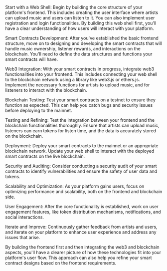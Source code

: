 Start with a Web Shell:
Begin by building the core structure of your platform's frontend. This includes creating the user interface where artists can upload music and users can listen to it. You can also implement user registration and login functionalities. By building this web shell first, you'll have a clear understanding of how users will interact with your platform.

Smart Contracts Development:
After you've established the basic frontend structure, move on to designing and developing the smart contracts that will handle music ownership, listener rewards, and interactions on the blockchain. You'll need to define the data structures and functions your smart contracts will have.

Web3 Integration:
With your smart contracts in progress, integrate web3 functionalities into your frontend. This includes connecting your web shell to the blockchain network using a library like web3.js or ethers.js. Implement the necessary functions for artists to upload music, and for listeners to interact with the blockchain.

Blockchain Testing:
Test your smart contracts on a testnet to ensure they function as expected. This can help you catch bugs and security issues before deploying to the mainnet.

Testing and Refining:
Test the integration between your frontend and the blockchain functionalities thoroughly. Ensure that artists can upload music, listeners can earn tokens for listen time, and the data is accurately stored on the blockchain.

Deployment:
Deploy your smart contracts to the mainnet or an appropriate blockchain network. Update your web shell to interact with the deployed smart contracts on the live blockchain.

Security and Auditing:
Consider conducting a security audit of your smart contracts to identify vulnerabilities and ensure the safety of user data and tokens.

Scalability and Optimization:
As your platform gains users, focus on optimizing performance and scalability, both on the frontend and blockchain side.

User Engagement:
After the core functionality is established, work on user engagement features, like token distribution mechanisms, notifications, and social interactions.

Iterate and Improve:
Continuously gather feedback from artists and users, and iterate on your platform to enhance user experience and address any issues that arise.

By building the frontend first and then integrating the web3 and blockchain aspects, you'll have a clearer picture of how these technologies fit into your platform's user flow. This approach can also help you refine your smart contract designs based on the frontend requirements.
